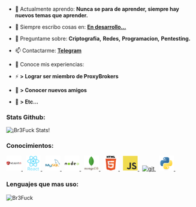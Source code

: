 <!-- Br3Fuck Repository Code -->

<h1 align="center"><Hola. Soy Br3Fuck/></h1>


- 🌱 Actualmente aprendo: **Nunca se para de aprender, siempre hay nuevos temas que aprender.**

- 📝 Siempre escribo cosas en: **[En desarrollo...](https://localhost:8080)**

- 💬 Preguntame sobre: **Criptografia,** **Redes,** **Programacion,** **Pentesting.**

- 📫 Contactarme: **[Telegram](https://t.me/br3fuck)**

- 📄 Conoce mis experiencias:

- ⚡ **> Lograr ser miembro de ProxyBrokers**

- 🐢 **> Conocer nuevos amigos**

- 🐸 **> Etc...**

<h3>Stats Github:</h3>

![¡Br3Fuck Stats!](https://github-readme-stats.vercel.app/api?username=br3fuck&show_icons=true)

<h3>Conocimientos:</h3>

<p align="left"> <a href="https://angular.io" target="_blank"> <img src="https://raw.githubusercontent.com/devicons/devicon/master/icons/angularjs/angularjs-original-wordmark.svg" alt="Angular.JS" width="40" height="40"/> </a>&nbsp; 
<a href="https://reactjs.org/" target="_blank"> <img src="https://raw.githubusercontent.com/devicons/devicon/master/icons/react/react-original-wordmark.svg" alt="React.JS" width="40" height="40"/> </a>&nbsp;
<a href="https://www.mysql.com/" target="_blank"> <img src="https://raw.githubusercontent.com/devicons/devicon/master/icons/mysql/mysql-original-wordmark.svg" alt="mysql" width="40" height="40"/> </a>&nbsp;
<a href="https://nodejs.org" target="_blank"> <img src="https://raw.githubusercontent.com/devicons/devicon/master/icons/nodejs/nodejs-original-wordmark.svg" alt="nodejs" width="40" height="40"/> </a>&nbsp;
<a href="https://www.mongodb.com/" target="_blank"> <img src="https://raw.githubusercontent.com/devicons/devicon/master/icons/mongodb/mongodb-original-wordmark.svg" alt="mongodb" width="40" height="40"/> </a>&nbsp;
<a href="https://www.w3.org/html/" target="_blank"> <img src="https://raw.githubusercontent.com/devicons/devicon/master/icons/html5/html5-original-wordmark.svg" alt="html5" width="40" height="40"/> </a>&nbsp;
<a href="https://developer.mozilla.org/en-US/docs/Web/JavaScript" target="_blank"> <img src="https://raw.githubusercontent.com/devicons/devicon/master/icons/javascript/javascript-original.svg" alt="javascript" width="40" height="40"/> </a>&nbsp;
<a href="https://git-scm.com/" target="_blank"> <img src="https://www.vectorlogo.zone/logos/git-scm/git-scm-icon.svg" alt="git" width="40" height="40"/> </a>&nbsp;
<a href="https://www.python.org" target="_blank"> <img src="https://raw.githubusercontent.com/devicons/devicon/master/icons/python/python-original.svg" alt="python" width="40" height="40"/> </a>&nbsp;
  
<h3>Lenguajes que mas uso:</h3>
<p><img align="center" src="https://github-readme-stats.vercel.app/api/top-langs?username=br3fuck&show_icons=true&locale=en&layout=compact" alt="Br3Fuck" /></p>



